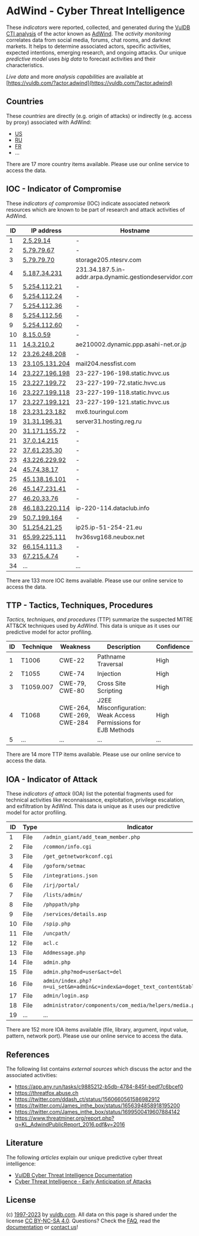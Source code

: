 # AdWind - Cyber Threat Intelligence

These _indicators_ were reported, collected, and generated during the [VulDB CTI analysis](https://vuldb.com/?kb.cti) of the actor known as [AdWind](https://vuldb.com/?actor.adwind). The _activity monitoring_ correlates data from social media, forums, chat rooms, and darknet markets. It helps to determine associated actors, specific activities, expected intentions, emerging research, and ongoing attacks. Our unique _predictive model_ uses _big data_ to forecast activities and their characteristics.

_Live data_ and more _analysis capabilities_ are available at [https://vuldb.com/?actor.adwind](https://vuldb.com/?actor.adwind)

## Countries

These _countries_ are directly (e.g. origin of attacks) or indirectly (e.g. access by proxy) associated with AdWind:

* [US](https://vuldb.com/?country.us)
* [RU](https://vuldb.com/?country.ru)
* [FR](https://vuldb.com/?country.fr)
* ...

There are 17 more country items available. Please use our online service to access the data.

## IOC - Indicator of Compromise

These _indicators of compromise_ (IOC) indicate associated network resources which are known to be part of research and attack activities of AdWind.

ID | IP address | Hostname | Campaign | Confidence
-- | ---------- | -------- | -------- | ----------
1 | [2.5.29.14](https://vuldb.com/?ip.2.5.29.14) | - | - | High
2 | [5.79.79.67](https://vuldb.com/?ip.5.79.79.67) | - | - | High
3 | [5.79.79.70](https://vuldb.com/?ip.5.79.79.70) | storage205.ntesrv.com | - | High
4 | [5.187.34.231](https://vuldb.com/?ip.5.187.34.231) | 231.34.187.5.in-addr.arpa.dynamic.gestiondeservidor.com | - | High
5 | [5.254.112.21](https://vuldb.com/?ip.5.254.112.21) | - | - | High
6 | [5.254.112.24](https://vuldb.com/?ip.5.254.112.24) | - | - | High
7 | [5.254.112.36](https://vuldb.com/?ip.5.254.112.36) | - | - | High
8 | [5.254.112.56](https://vuldb.com/?ip.5.254.112.56) | - | - | High
9 | [5.254.112.60](https://vuldb.com/?ip.5.254.112.60) | - | - | High
10 | [8.15.0.59](https://vuldb.com/?ip.8.15.0.59) | - | - | High
11 | [14.3.210.2](https://vuldb.com/?ip.14.3.210.2) | ae210002.dynamic.ppp.asahi-net.or.jp | - | High
12 | [23.26.248.208](https://vuldb.com/?ip.23.26.248.208) | - | - | High
13 | [23.105.131.204](https://vuldb.com/?ip.23.105.131.204) | mail204.nessfist.com | - | High
14 | [23.227.196.198](https://vuldb.com/?ip.23.227.196.198) | 23-227-196-198.static.hvvc.us | - | High
15 | [23.227.199.72](https://vuldb.com/?ip.23.227.199.72) | 23-227-199-72.static.hvvc.us | - | High
16 | [23.227.199.118](https://vuldb.com/?ip.23.227.199.118) | 23-227-199-118.static.hvvc.us | - | High
17 | [23.227.199.121](https://vuldb.com/?ip.23.227.199.121) | 23-227-199-121.static.hvvc.us | - | High
18 | [23.231.23.182](https://vuldb.com/?ip.23.231.23.182) | mx6.touringul.com | - | High
19 | [31.31.196.31](https://vuldb.com/?ip.31.31.196.31) | server31.hosting.reg.ru | - | High
20 | [31.171.155.72](https://vuldb.com/?ip.31.171.155.72) | - | - | High
21 | [37.0.14.215](https://vuldb.com/?ip.37.0.14.215) | - | - | High
22 | [37.61.235.30](https://vuldb.com/?ip.37.61.235.30) | - | - | High
23 | [43.226.229.92](https://vuldb.com/?ip.43.226.229.92) | - | - | High
24 | [45.74.38.17](https://vuldb.com/?ip.45.74.38.17) | - | - | High
25 | [45.138.16.101](https://vuldb.com/?ip.45.138.16.101) | - | - | High
26 | [45.147.231.41](https://vuldb.com/?ip.45.147.231.41) | - | - | High
27 | [46.20.33.76](https://vuldb.com/?ip.46.20.33.76) | - | - | High
28 | [46.183.220.114](https://vuldb.com/?ip.46.183.220.114) | ip-220-114.dataclub.info | - | High
29 | [50.7.199.164](https://vuldb.com/?ip.50.7.199.164) | - | - | High
30 | [51.254.21.25](https://vuldb.com/?ip.51.254.21.25) | ip25.ip-51-254-21.eu | - | High
31 | [65.99.225.111](https://vuldb.com/?ip.65.99.225.111) | hv36svg168.neubox.net | - | High
32 | [66.154.111.3](https://vuldb.com/?ip.66.154.111.3) | - | - | High
33 | [67.215.4.74](https://vuldb.com/?ip.67.215.4.74) | - | - | High
34 | ... | ... | ... | ...

There are 133 more IOC items available. Please use our online service to access the data.

## TTP - Tactics, Techniques, Procedures

_Tactics, techniques, and procedures_ (TTP) summarize the suspected MITRE ATT&CK techniques used by _AdWind_. This data is unique as it uses our predictive model for actor profiling.

ID | Technique | Weakness | Description | Confidence
-- | --------- | -------- | ----------- | ----------
1 | T1006 | CWE-22 | Pathname Traversal | High
2 | T1055 | CWE-74 | Injection | High
3 | T1059.007 | CWE-79, CWE-80 | Cross Site Scripting | High
4 | T1068 | CWE-264, CWE-269, CWE-284 | J2EE Misconfiguration: Weak Access Permissions for EJB Methods | High
5 | ... | ... | ... | ...

There are 14 more TTP items available. Please use our online service to access the data.

## IOA - Indicator of Attack

These _indicators of attack_ (IOA) list the potential fragments used for technical activities like reconnaissance, exploitation, privilege escalation, and exfiltration by AdWind. This data is unique as it uses our predictive model for actor profiling.

ID | Type | Indicator | Confidence
-- | ---- | --------- | ----------
1 | File | `/admin_giant/add_team_member.php` | High
2 | File | `/common/info.cgi` | High
3 | File | `/get_getnetworkconf.cgi` | High
4 | File | `/goform/setmac` | High
5 | File | `/integrations.json` | High
6 | File | `/irj/portal/` | Medium
7 | File | `/lists/admin/` | High
8 | File | `/phppath/php` | Medium
9 | File | `/services/details.asp` | High
10 | File | `/spip.php` | Medium
11 | File | `/uncpath/` | Medium
12 | File | `acl.c` | Low
13 | File | `Addmessage.php` | High
14 | File | `admin.php` | Medium
15 | File | `admin.php?mod=user&act=del` | High
16 | File | `admin/index.php?n=ui_set&m=admin&c=index&a=doget_text_content&table=lang&field=1` | High
17 | File | `admin/login.asp` | High
18 | File | `administrator/components/com_media/helpers/media.php` | High
19 | ... | ... | ...

There are 152 more IOA items available (file, library, argument, input value, pattern, network port). Please use our online service to access the data.

## References

The following list contains _external sources_ which discuss the actor and the associated activities:

* https://app.any.run/tasks/c9885212-b5db-4784-845f-bedf7c6bcef0
* https://threatfox.abuse.ch
* https://twitter.com/ddash_ct/status/1560660561586982912
* https://twitter.com/James_inthe_box/status/1656394858918195200
* https://twitter.com/James_inthe_box/status/1699500419607884142
* https://www.threatminer.org/report.php?q=KL_AdwindPublicReport_2016.pdf&y=2016

## Literature

The following _articles_ explain our unique predictive cyber threat intelligence:

* [VulDB Cyber Threat Intelligence Documentation](https://vuldb.com/?kb.cti)
* [Cyber Threat Intelligence - Early Anticipation of Attacks](https://www.scip.ch/en/?labs.20201022)

## License

(c) [1997-2023](https://vuldb.com/?kb.changelog) by [vuldb.com](https://vuldb.com/?kb.about). All data on this page is shared under the license [CC BY-NC-SA 4.0](https://creativecommons.org/licenses/by-nc-sa/4.0/). Questions? Check the [FAQ](https://vuldb.com/?kb.faq), read the [documentation](https://vuldb.com/?kb) or [contact us](https://vuldb.com/?contact)!
